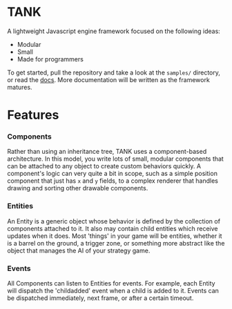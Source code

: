 # TANK

A lightweight Javascript engine framework focused on the following ideas:

- Modular
- Small
- Made for programmers

To get started, pull the repository and take a look at the `samples/` directory, or read the [docs](https://github.com/phosphoer/TankJS/wiki). More documentation will be written as the framework matures.

# Features

### Components
Rather than using an inheritance tree, TANK uses a component-based architecture. In this model, you write lots of small, modular components that can be attached to any object to create custom behaviors quickly. A component's logic can very quite a bit in scope, such as a simple position component that just has `x` and `y` fields, to a complex renderer that handles drawing and sorting other drawable components.

### Entities
An Entity is a generic object whose behavior is defined by the collection of components attached to it. It also may contain child entities which receive updates when it does. Most 'things' in your game will be entities, whether it is a barrel on the ground, a trigger zone, or something more abstract like the object that manages the AI of your strategy game.

### Events
All Components can listen to Entities for events. For example, each Entity will dispatch the 'childadded' event when a child is added to it. Events can be dispatched immediately, next frame, or after a certain timeout.

